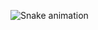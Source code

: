 ![Snake animation](https://github.com/andre-albuquerque01/andre-albuquerque01/blob/output/github-contribution-grid-snake.svg)
